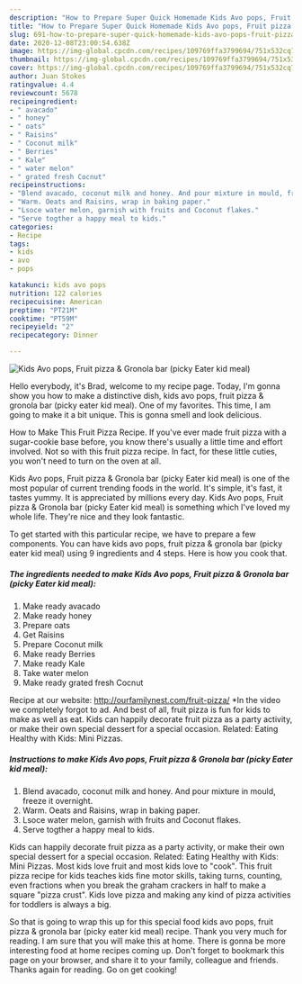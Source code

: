 ```yaml
---
description: "How to Prepare Super Quick Homemade Kids Avo pops, Fruit pizza &amp;amp; Gronola bar (picky Eater kid meal)"
title: "How to Prepare Super Quick Homemade Kids Avo pops, Fruit pizza &amp;amp; Gronola bar (picky Eater kid meal)"
slug: 691-how-to-prepare-super-quick-homemade-kids-avo-pops-fruit-pizza-and-amp-gronola-bar-picky-eater-kid-meal
date: 2020-12-08T23:00:54.638Z
image: https://img-global.cpcdn.com/recipes/109769ffa3799694/751x532cq70/kids-avo-pops-fruit-pizza-gronola-bar-picky-eater-kid-meal-recipe-main-photo.jpg
thumbnail: https://img-global.cpcdn.com/recipes/109769ffa3799694/751x532cq70/kids-avo-pops-fruit-pizza-gronola-bar-picky-eater-kid-meal-recipe-main-photo.jpg
cover: https://img-global.cpcdn.com/recipes/109769ffa3799694/751x532cq70/kids-avo-pops-fruit-pizza-gronola-bar-picky-eater-kid-meal-recipe-main-photo.jpg
author: Juan Stokes
ratingvalue: 4.4
reviewcount: 5678
recipeingredient:
- " avacado"
- " honey"
- " oats"
- " Raisins"
- " Coconut milk"
- " Berries"
- " Kale"
- " water melon"
- " grated fresh Cocnut"
recipeinstructions:
- "Blend avacado, coconut milk and honey. And pour mixture in mould, freeze it overnight."
- "Warm. Oeats and Raisins, wrap in baking paper."
- "Lsoce water melon, garnish with fruits and Coconut flakes."
- "Serve togther a happy meal to kids."
categories:
- Recipe
tags:
- kids
- avo
- pops

katakunci: kids avo pops 
nutrition: 122 calories
recipecuisine: American
preptime: "PT21M"
cooktime: "PT59M"
recipeyield: "2"
recipecategory: Dinner

---
```



![Kids Avo pops, Fruit pizza &amp; Gronola bar (picky Eater kid meal)](https://img-global.cpcdn.com/recipes/109769ffa3799694/751x532cq70/kids-avo-pops-fruit-pizza-gronola-bar-picky-eater-kid-meal-recipe-main-photo.jpg)

Hello everybody, it's Brad, welcome to my recipe page. Today, I'm gonna show you how to make a distinctive dish, kids avo pops, fruit pizza &amp; gronola bar (picky eater kid meal). One of my favorites. This time, I am going to make it a bit unique. This is gonna smell and look delicious.

How to Make This Fruit Pizza Recipe. If you&#39;ve ever made fruit pizza with a sugar-cookie base before, you know there&#39;s usually a little time and effort involved. Not so with this fruit pizza recipe. In fact, for these little cuties, you won&#39;t need to turn on the oven at all.

Kids Avo pops, Fruit pizza &amp; Gronola bar (picky Eater kid meal) is one of the most popular of current trending foods in the world. It's simple, it's fast, it tastes yummy. It is appreciated by millions every day. Kids Avo pops, Fruit pizza &amp; Gronola bar (picky Eater kid meal) is something which I've loved my whole life. They're nice and they look fantastic.


To get started with this particular recipe, we have to prepare a few components. You can have kids avo pops, fruit pizza &amp; gronola bar (picky eater kid meal) using 9 ingredients and 4 steps. Here is how you cook that.

<!--inarticleads1-->

##### The ingredients needed to make Kids Avo pops, Fruit pizza &amp; Gronola bar (picky Eater kid meal):

1. Make ready  avacado
1. Make ready  honey
1. Prepare  oats
1. Get  Raisins
1. Prepare  Coconut milk
1. Make ready  Berries
1. Make ready  Kale
1. Take  water melon
1. Make ready  grated fresh Cocnut


Recipe at our website: http://ourfamilynest.com/fruit-pizza/ *In the video we completely forgot to ad. And best of all, fruit pizza is fun for kids to make as well as eat. Kids can happily decorate fruit pizza as a party activity, or make their own special dessert for a special occasion. Related: Eating Healthy with Kids: Mini Pizzas. 

<!--inarticleads2-->

##### Instructions to make Kids Avo pops, Fruit pizza &amp; Gronola bar (picky Eater kid meal):

1. Blend avacado, coconut milk and honey. And pour mixture in mould, freeze it overnight.
1. Warm. Oeats and Raisins, wrap in baking paper.
1. Lsoce water melon, garnish with fruits and Coconut flakes.
1. Serve togther a happy meal to kids.


Kids can happily decorate fruit pizza as a party activity, or make their own special dessert for a special occasion. Related: Eating Healthy with Kids: Mini Pizzas. Most kids love fruit and most kids love to &#34;cook&#34;. This fruit pizza recipe for kids teaches kids fine motor skills, taking turns, counting, even fractions when you break the graham crackers in half to make a square &#34;pizza crust&#34;. Kids love pizza and making any kind of pizza activities for toddlers is always a big. 

So that is going to wrap this up for this special food kids avo pops, fruit pizza &amp; gronola bar (picky eater kid meal) recipe. Thank you very much for reading. I am sure that you will make this at home. There is gonna be more interesting food at home recipes coming up. Don't forget to bookmark this page on your browser, and share it to your family, colleague and friends. Thanks again for reading. Go on get cooking!
